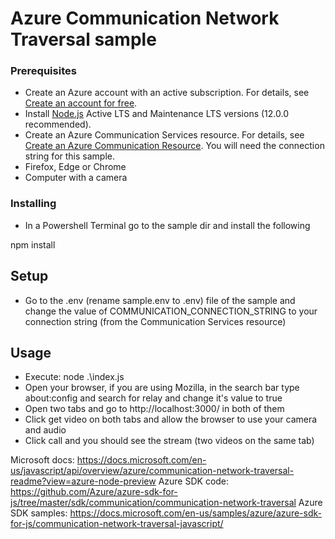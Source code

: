 # Azure Communication Network Traversal sample

### Prerequisites

- Create an Azure account with an active subscription. For details, see [Create an account for free](https://azure.microsoft.com/free/?WT.mc_id=A261C142F). 
- Install [Node.js](https://nodejs.org/en/download/) Active LTS and Maintenance LTS versions (12.0.0 recommended).
- Create an Azure Communication Services resource. For details, see [Create an Azure Communication Resource](https://docs.microsoft.com/azure/communication-services/quickstarts/create-communication-resource?tabs=windows&pivots=platform-azp). You will need the connection string for this sample.
- Firefox, Edge or Chrome
- Computer with a camera

### Installing

- In a Powershell Terminal go to the sample dir and install the following

npm install

## Setup

- Go to the .env (rename sample.env to .env) file of the sample and change the value of COMMUNICATION_CONNECTION_STRING to your connection string (from the Communication Services resource)

## Usage

- Execute: node .\index.js
- Open your browser, if you are using Mozilla, in the search bar type about:config and search for relay and change it's value to true
- Open two tabs and go to http://localhost:3000/ in both of them
- Click get video on both tabs and allow the browser to use your camera and audio
- Click call and you should see the stream (two videos on the same tab)


Microsoft docs: https://docs.microsoft.com/en-us/javascript/api/overview/azure/communication-network-traversal-readme?view=azure-node-preview
Azure SDK code: https://github.com/Azure/azure-sdk-for-js/tree/master/sdk/communication/communication-network-traversal
Azure SDK samples: https://docs.microsoft.com/en-us/samples/azure/azure-sdk-for-js/communication-network-traversal-javascript/